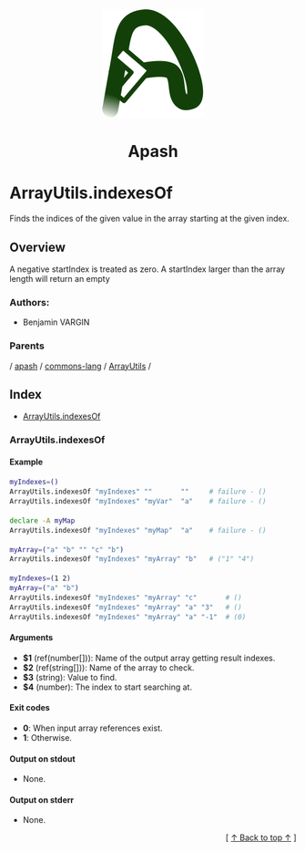 
<div align='center' id='apash-top'>
  <a href='https://github.com/hastec-fr/apash'>
    <img alt='apash-logo' src='../../../../../../../assets/apash-logo.svg'/>
  </a>

  # Apash
</div>

# ArrayUtils.indexesOf

Finds the indices of the given value in the array starting at the given index.

## Overview

A negative startIndex is treated as zero. A startIndex larger than the array length will return an empty
### Authors:
* Benjamin VARGIN

### Parents
<!-- apash.parentBegin -->
[](../../../../.md) / [apash](../../../apash.md) / [commons-lang](../../commons-lang.md) / [ArrayUtils](../ArrayUtils.md) / 
<!-- apash.parentEnd -->

## Index

* [ArrayUtils.indexesOf](#arrayutilsindexesof)

### ArrayUtils.indexesOf

#### Example
```bash
myIndexes=()
ArrayUtils.indexesOf "myIndexes" ""       ""     # failure - ()
ArrayUtils.indexesOf "myIndexes" "myVar"  "a"    # failure - ()

declare -A myMap
ArrayUtils.indexesOf "myIndexes" "myMap"  "a"    # failure - ()

myArray=("a" "b" "" "c" "b")
ArrayUtils.indexesOf "myIndexes" "myArray" "b"   # ("1" "4")

myIndexes=(1 2)
myArray=("a" "b")
ArrayUtils.indexesOf "myIndexes" "myArray" "c"       # ()
ArrayUtils.indexesOf "myIndexes" "myArray" "a" "3"   # ()
ArrayUtils.indexesOf "myIndexes" "myArray" "a" "-1"  # (0)
```

#### Arguments

* **$1** (ref(number[])): Name of the output array getting result indexes.
* **$2** (ref(string[])): Name of the array to check.
* **$3** (string): Value to find.
* **$4** (number): The index to start searching at.

#### Exit codes

* **0**: When input array references exist.
* **1**: Otherwise.

#### Output on stdout

* None.

#### Output on stderr

* None.


  <div align='right'>[ <a href='#apash-top'>↑ Back to top ↑</a> ]</div>

